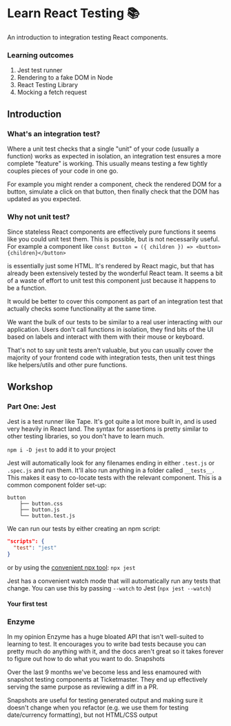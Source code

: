 # Learn React Testing 📚

An introduction to integration testing React components.

### Learning outcomes

1. Jest test runner
1. Rendering to a fake DOM in Node
1. React Testing Library
1. Mocking a fetch request

## Introduction

### What's an integration test?

Where a unit test checks that a single "unit" of your code (usually a function) works as expected in isolation, an integration test ensures a more complete "feature" is working. This usually means testing a few tightly couples pieces of your code in one go.

For example you might render a component, check the rendered DOM for a button, simulate a click on that button, then finally check that the DOM has updated as you expected.

### Why not unit test?

Since stateless React components are effectively pure functions it seems like you could unit test them. This is possible, but is not necessarily useful. For example a component like `const Button = ({ children }) => <button>{children}</button>`

is essentially just some HTML. It's rendered by React magic, but that has already been extensively tested by the wonderful React team. It seems a bit of a waste of effort to unit test this component just because it happens to be a function.

It would be better to cover this component as part of an integration test that actually checks some functionality at the same time.

We want the bulk of our tests to be similar to a real user interacting with our application. Users don't call functions in isolation, they find bits of the UI based on labels and interact with them with their mouse or keyboard.

That's not to say unit tests aren't valuable, but you can usually cover the majority of your frontend code with integration tests, then unit test things like helpers/utils and other pure functions.

## Workshop

### Part One: Jest

Jest is a test runner like Tape. It's got quite a lot more built in, and is used very heavily in React land. The syntax for assertions is pretty similar to other testing libraries, so you don't have to learn much.

`npm i -D jest` to add it to your project

Jest will automatically look for any filenames ending in either `.test.js` or `.spec.js` and run them. It'll also run anything in a folder called `__tests__`. This makes it easy to co-locate tests with the relevant component. This is a common component folder set-up:

```
button
    ├── button.css
    ├── button.js
    └── button.test.js
```

We can run our tests by either creating an npm script:

```json
"scripts": {
  "test": "jest"
}
```

or by using the [convenient npx tool](https://medium.com/@maybekatz/introducing-npx-an-npm-package-runner-55f7d4bd282b): `npx jest`

Jest has a convenient watch mode that will automatically run any tests that change. You can use this by passing `--watch` to Jest (`npx jest --watch`)

#### Your first test





### Enzyme

In my opinion Enzyme has a huge bloated API that isn't well-suited to learning to test. It encourages you to write bad tests because you can pretty much do anything with it, and the docs aren't great so it takes forever to figure out how to do what you want to do.
Snapshots

Over the last 9 months we've become less and less enamoured with snapshot testing components at Ticketmaster. They end up effectively serving the same purpose as reviewing a diff in a PR.

Snapshots are useful for testing generated output and making sure it doesn't change when you refactor (e.g. we use them for testing date/currency formatting), but not HTML/CSS output
